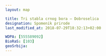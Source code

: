 ```yaml
---
layout: map

title: Tri stabla crnog bora – Dobroselica
designation: Spomenik prirode
last_modified_at: 2018-07-29T18:32:13+02:00

WDPA: [555589092]
BioRaS: [103]
geoSrbija:
---
```

